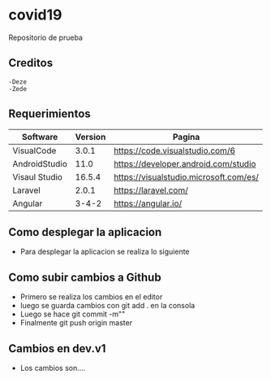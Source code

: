 # covid19
Repositorio de prueba
## Creditos
    -Deze
    -Zede
## Requerimientos
| Software     | Version    | Pagina |
| --------|---------|-------|
| VisualCode  | 3.0.1   | https://code.visualstudio.com/6    |
| AndroidStudio | 11.0 | https://developer.android.com/studio    |
| Visaul Studio  | 16.5.4   | https://visualstudio.microsoft.com/es/    |
| Laravel  | 2.0.1   | https://laravel.com/    |
| Angular  | 3-4-2   | https://angular.io/   |
## Como desplegar la aplicacion
 - Para desplegar la aplicacion se realiza lo siguiente
## Como subir cambios a Github
 - Primero se realiza los cambios en el editor
 - luego se guarda cambios con git add . en la consola
 - Luego se hace git commit -m""
 - Finalmente git push origin master
 ## Cambios en dev.v1
  - Los cambios son....